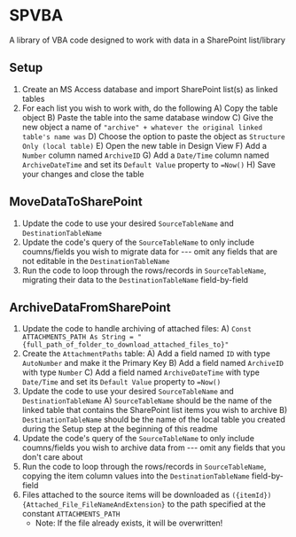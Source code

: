 # SPVBA
A library of VBA code designed to work with data in a SharePoint list/library

## Setup
1) Create an MS Access database and import SharePoint list(s) as linked tables
2) For each list you wish to work with, do the following
   A) Copy the table object
   B) Paste the table into the same database window
   C) Give the new object a name of `"archive" + whatever the original linked table's name was`
   D) Choose the option to paste the object as `Structure Only (local table)`
   E) Open the new table in Design View
   F) Add a `Number` column named `ArchiveID`
   G) Add a `Date/Time` column named `ArchiveDateTime` and set its `Default Value` property to `=Now()`
   H) Save your changes and close the table

## MoveDataToSharePoint
1) Update the code to use your desired `SourceTableName` and `DestinationTableName`
2) Update the code's query of the `SourceTableName` to only include coumns/fields you wish to migrate data for --- omit any fields that are not editable in the `DestinationTableName`
3) Run the code to loop through the rows/records in `SourceTableName`, migrating their data to the `DestinationTableName` field-by-field

## ArchiveDataFromSharePoint
1) Update the code to handle archiving of attached files:
   A) `Const ATTACHMENTS_PATH As String = "{full_path_of_folder_to_download_attached_files_to}"`
2) Create the `AttachmentPaths` table:
   A) Add a field named `ID` with type `AutoNumber` and make it the Primary Key
   B) Add a field named `ArchiveID` with type `Number`
   C) Add a field named `ArchiveDateTime` with type `Date/Time` and set its `Default Value` property to `=Now()`
3) Update the code to use your desired `SourceTableName` and `DestinationTableName`
   A) `SourceTableName` should be the name of the linked table that contains the SharePoint list items you wish to archive
   B) `DestinationTableName` should be the name of the local table you created during the Setup step at the beginning of this readme
4) Update the code's query of the `SourceTableName` to only include coumns/fields you wish to archive data from --- omit any fields that you don't care about
5) Run the code to loop through the rows/records in `SourceTableName`, copying the item column values into the `DestinationTableName` field-by-field
6) Files attached to the source items will be downloaded as `({itemId}) {Attached_File_FileNameAndExtension}` to the path specified at the constant `ATTACHMENTS_PATH` 
   - Note: If the file already exists, it will be overwritten!
